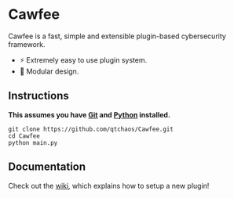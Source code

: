 # Cawfee

Cawfee is a fast, simple and extensible plugin-based cybersecurity framework.
* ⚡ Extremely easy to use plugin system.
* 🔗 Modular design.

## Instructions

**This assumes you have [Git](https://git-scm.com/) and [Python](https://www.python.org/) installed.**

```
git clone https://github.com/qtchaos/Cawfee.git
cd Cawfee
python main.py
```

## Documentation
Check out the [wiki](https://github.com/qtchaos/Cawfee/wiki), which explains how to setup a new plugin!
